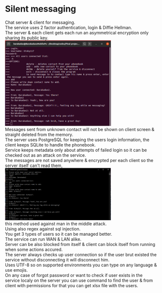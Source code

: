 # Silent messaging
Chat server & client for messaging.<br>
The service uses 2 factor authentication, login & Diffie Hellman.<br>
The server & each client gets each run an asymmetrical encryption only sharing its public key.<br>
<img src="linuxTest.png" width="350" title="Ubuntu" alt="Linux client test"><br>
Messages sent from unknown contact will not be shown on client screen & straight deleted from the memory.<br>
The server uses PostgreSQL for keeping the users login information, the client keeps SQLite to handle the phonebook.<br>
Service keeps metadata only about attempts of failed login so it can be checked out as an attack on the service.<br>
The messages are not saved anywhere & encrypted per each client so the server itself can't read them,<br>
<img src="windowsTest.png" width="350" title="Ubuntu" alt="Linux client test"><br>
this method used against man in the middle attack.<br>
Using also regex against sql injection.<br>
You get 3 types of users so it can be managed better.<br>
The service can run WAN & LAN alike.<br>
Server can be also blocked from itself & client can block itself from running when some actions accured.<br>
The server always checks up user connection so if the user brut existed the service without disconnecting it will disconnect him.<br>
Uses UTF-8 so on supported environments you can type on any language & use emojis.<br>
On any case of forgot password or want to check if user exists in the service localy on the server you can use command to find the user & from client with permissions for that you can get xlsx file with the users.